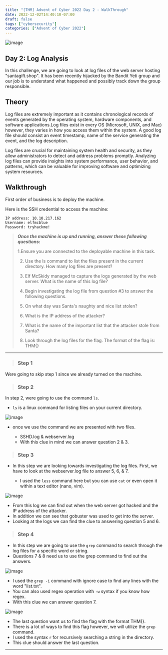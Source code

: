 ```yaml
---
title: "[THM] Advent of Cyber 2022 Day 2 - WalkThrough"
date: 2022-12-02T14:40:10-07:00
draft: false
tags: ["cybersecurity"]
categories: ["Advent of Cyber 2022"]
---
```

![image](/aoc_day2.png)

## Day 2: Log Analysis
In this challenge, we are going to look at log files of the web server hosting "santagift.shop". It has been recently hijacked by the Bandit Yeti group and our
job is to understand what happened and possibly track down the group responsible.

## Theory
Log files are extremely important as it contains chronological records of events generated by the operating system, hardware components, and software applications.Log files exist in every OS (Microsoft, UNIX, and Mac) however, they varies in how you access them within the system. A good log file should consist an event timestamp, name of the service generating the event, and the log description.

Log files are crucial for maintaining system health and security, as they allow administrators to detect and address problems promptly. Analyzing log files can provide insights into system performance, user behavior, and patterns, which can be valuable for improving software and optimizing system resources.

## Walkthrough
First order of business is to deploy the machine. 

Here is the SSH credential to access the machine:
``` 
IP address: 10.10.217.162
Username: elfmcblue
Password: tryhackme!
```

> **_Once the machine is up and running, answer these following questions:_**
>
>   1.Ensure you are connected to the deployable machine in this task.
>
>   2. Use the ls command to list the files present in the current directory. How many log files are present?
>
>   3. Elf McSkidy managed to capture the logs generated by the web server. What is the name of this log file?
>
>   4. Begin investigating the log file from question #3 to answer the following questions.
>
>   5. On what day was Santa's naughty and nice list stolen?
>
>   6. What is the IP address of the attacker?
>
>   7. What is the name of the important list that the attacker stole from Santa?    
>
>   8. Look through the log files for the flag. The format of the flag is: THM{}

---

> ### Step 1
Were going to skip step 1 since we already turned on the machine.

> ### Step 2
In step 2, were going to use the command `ls`.

- `ls` is a linux command for listing files on your current directory.

![image](/aoc_ls_log.png)

- once we use the command we are presented with two files.

    - SSHD.log & webserver.log
    - With this clue in mind we can answer question 2 & 3. 

 
> ### Step 3

- In this step we are looking towards investigating the log files. First, we have to look at the webserver.log file to answer 5, 6, & 7.

    - I used the `less` command here but you can use `cat` or even open it within a text editor (nano, vim).

![image](/aoc_webserver_log.png)
- From this log we can find out when the web server got hacked and the IP address of the attacker.
- In addition we can see that gobuster was used to get into the server.
- Looking at the logs we can find the clue to answering question 5 and 6.

> ### Step 4

- In this step we are going to use the `grep` command to search through the log files for a specific word or string.
- Questions 7 & 8 need us to use the grep command to find out the answers.

![image](/aoc_santaslists.png)
- I used the `grep -i` command with ignore case to find any lines with the word "list.txt".
- You can also used regex operation with `-w` syntax if you know how regex.
- With this clue we can answer question 7.

![image](/aoc_grep.png)
- The last question want us to find the flag with the format THM{}.
- There is a lot of ways to find this flag however, we will utilize the `grep` command.
- I used the syntax `r` for recursively searching a string in the directory.
- This clue should answer the last question. 

---            
